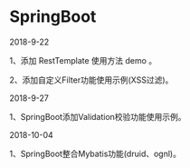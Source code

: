 # SpringBoot

2018-9-22

1、添加 RestTemplate 使用方法 demo 。

2、添加自定义Filter功能使用示例(XSS过滤)。


2018-9-27

1、SpringBoot添加Validation校验功能使用示例。


2018-10-04

1、SpringBoot整合Mybatis功能(druid、ognl)。
